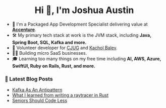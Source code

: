 <h1 align="center">Hi 👋, I'm Joshua Austin</h1>

- 💼 I'm a Packaged App Development Specialist delivering value at **[Accenture](https://www.accenture.com/us-en/careers/local/flexcareers)**.
- 🛠️ My primary tech stack at work is the JVM stack, including **Java, Spring Boot, SQL, Kafka and more.**
- 🫶 Volunteer developer for [CJUG](https://cjug.org) and [Kachol Balev](https://www.kacholbalev.org/).
- 👷‍♂️ Building micro SaaS businesses.
- 🎓 Learning too many things on my free time including **AI, AWS, Azure, SwiftUI, Ruby on Rails, Rust, and more.**

### 📕 Latest Blog Posts
<!-- BLOG-POST-LIST:START -->
- [Kafka As An Antipattern](https://joshaustin.tech/blog/kafka-as-an-antipattern/)
- [What I learned from writing a raytracer in Rust](https://joshaustin.tech/blog/raytracer-what-i-learned/)
- [Seniors Should Code Less](https://joshaustin.tech/blog/seniors-should-code-less/)
<!-- BLOG-POST-LIST:END -->
